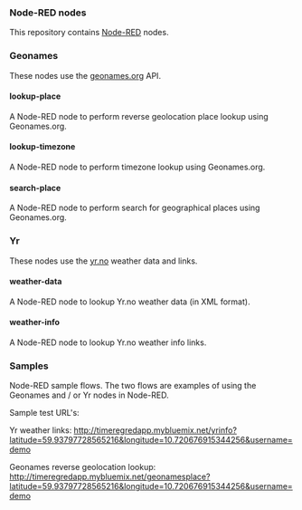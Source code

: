 <html><body>
<h3>Node-RED nodes</h3>

This repository contains <a target="_blank" href="http://nodered.org/">Node-RED</a> nodes.

<h3>Geonames</h3>
These nodes use the <a target="_blank" href="http://geonames.org/">geonames.org</a> API.

<h4>lookup-place</h4>
A Node-RED node to perform reverse geolocation place lookup using Geonames.org.

<h4>lookup-timezone</h4>
A Node-RED node to perform timezone lookup using Geonames.org.

<h4>search-place</h4>
A Node-RED node to perform search for geographical places using Geonames.org.

<h3>Yr</h3>
These nodes use the <a target="_blank" href="http://yr.no/">yr.no</a> weather data and links.

<h4>weather-data</h4>
A Node-RED node to lookup Yr.no weather data (in XML format).

<h4>weather-info</h4>
A Node-RED node to lookup Yr.no weather info links.

<h3>Samples</h3>
Node-RED sample flows. The two flows are examples of using the Geonames and / or Yr nodes in Node-RED.

Sample test URL's:

<p>Yr weather links:
<a target="_blank" href="http://timeregredapp.mybluemix.net/yrinfo?latitude=59.93797728565216&longitude=10.720676915344256&username=demo">http://timeregredapp.mybluemix.net/yrinfo?latitude=59.93797728565216&longitude=10.720676915344256&username=demo</a>
</p>

<p> Geonames reverse geolocation lookup:
<a target="_blank" href="http://timeregredapp.mybluemix.net/geonamesplace?latitude=59.93797728565216&longitude=10.720676915344256&username=demo">http://timeregredapp.mybluemix.net/geonamesplace?latitude=59.93797728565216&longitude=10.720676915344256&username=demo</a>
</p>

</body></html>
